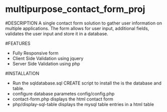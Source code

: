 # multipurpose_contact_form_proj

#DESCRIPTION
 A single contact form solution to gather user information on multiple applications. The form allows for user input, additional fields, validates the user input and store it in a database.

#FEATURES
- Fully Responsive form
- Client Side Validation using jquery
- Server Side Validation using php

#INSTALLATION
- Run the sqldatabase.sql CREATE script to install the is the database and table.
- configure database parametes config/config.php 
- contact-form.php displays the html contact form
- php/display-sql-table displays the mysql table entries in a html table

